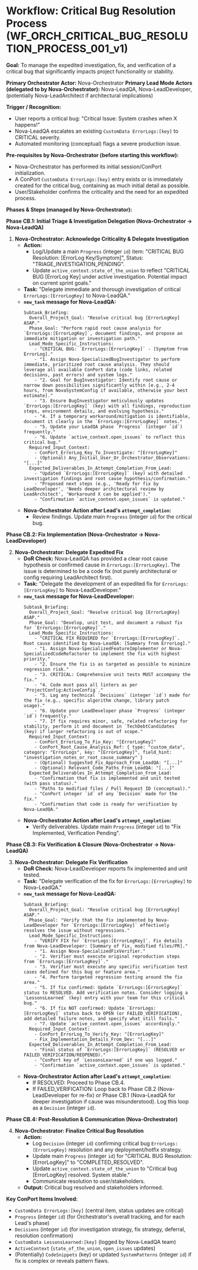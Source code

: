# Workflow: Critical Bug Resolution Process (WF_ORCH_CRITICAL_BUG_RESOLUTION_PROCESS_001_v1)

**Goal:** To manage the expedited investigation, fix, and verification of a critical bug that significantly impacts project functionality or stability.

**Primary Orchestrator Actor:** Nova-Orchestrator
**Primary Lead Mode Actors (delegated to by Nova-Orchestrator):** Nova-LeadQA, Nova-LeadDeveloper, (potentially Nova-LeadArchitect if architectural implications)

**Trigger / Recognition:**
- User reports a critical bug: "Critical Issue: System crashes when X happens!"
- Nova-LeadQA escalates an existing `CustomData ErrorLogs:[key]` to CRITICAL severity.
- Automated monitoring (conceptual) flags a severe production issue.

**Pre-requisites by Nova-Orchestrator (before starting this workflow):**
- Nova-Orchestrator has performed its initial session/ConPort initialization.
- A ConPort `CustomData ErrorLogs:[key]` entry exists or is immediately created for the critical bug, containing as much initial detail as possible.
- User/Stakeholder confirms the criticality and the need for an expedited process.

**Phases & Steps (managed by Nova-Orchestrator):**

**Phase CB.1: Initial Triage & Investigation Delegation (Nova-Orchestrator -> Nova-LeadQA)**

1.  **Nova-Orchestrator: Acknowledge Criticality & Delegate Investigation**
    *   **Action:**
        *   Log/Update a main `Progress` (integer `id`) item: "CRITICAL BUG Resolution: [ErrorLog Key/Symptom]", Status: "TRIAGE_INVESTIGATION_PENDING".
        *   Update `active_context.state_of_the_union` to reflect "CRITICAL BUG [ErrorLog Key] under active investigation. Potential impact on current sprint goals."
    *   **Task:** "Delegate immediate and thorough investigation of critical `ErrorLogs:[ErrorLogKey]` to Nova-LeadQA."
    *   **`new_task` message for Nova-LeadQA:**
        ```
        Subtask_Briefing:
          Overall_Project_Goal: "Resolve critical bug [ErrorLogKey] ASAP."
          Phase_Goal: "Perform rapid root cause analysis for `ErrorLogs:[ErrorLogKey]`, document findings, and propose an immediate mitigation or investigation path."
          Lead_Mode_Specific_Instructions:
            - "CRITICAL BUG: `ErrorLogs:[ErrorLogKey]` - [Symptom from ErrorLog]."
            - "1. Assign Nova-SpecializedBugInvestigator to perform immediate, prioritized root cause analysis. They should leverage all available ConPort data (code links, related decisions, past errors) and system logs."
            - "2. Goal for BugInvestigator: Identify root cause or narrow down possibilities significantly within [e.g., 2-4 hours, from NovaSystemConfig if available, otherwise your best estimate]."
            - "3. Ensure BugInvestigator meticulously updates `ErrorLogs:[ErrorLogKey]` (key) with all findings, reproduction steps, environment details, and evolving hypothesis."
            - "4. If a temporary workaround/mitigation is identifiable, document it clearly in the `ErrorLogs:[ErrorLogKey]` notes."
            - "5. Update your LeadQA phase `Progress` (integer `id`) frequently."
            - "6. Update `active_context.open_issues` to reflect this critical bug."
          Required_Input_Context:
            - ConPort_ErrorLog_Key_To_Investigate: "[ErrorLogKey]"
            - (Optional) Any_Initial_User_Or_Orchestrator_Observations: "[...]"
          Expected_Deliverables_In_Attempt_Completion_From_Lead:
            - "Updated `ErrorLogs:[ErrorLogKey]` (key) with detailed investigation findings and root cause hypothesis/confirmation."
            - "Proposed next steps (e.g., 'Ready for fix by LeadDeveloper', 'Needs deeper architectural review by LeadArchitect', 'Workaround X can be applied')."
            - "Confirmation `active_context.open_issues` is updated."
        ```
    *   **Nova-Orchestrator Action after Lead's `attempt_completion`:**
        *   Review findings. Update main `Progress` (integer `id`) for the critical bug.

**Phase CB.2: Fix Implementation (Nova-Orchestrator -> Nova-LeadDeveloper)**

2.  **Nova-Orchestrator: Delegate Expedited Fix**
    *   **DoR Check:** Nova-LeadQA has provided a clear root cause hypothesis or confirmed cause in `ErrorLogs:[ErrorLogKey]`. The issue is determined to be a code fix (not purely architectural or config requiring LeadArchitect first).
    *   **Task:** "Delegate the development of an expedited fix for `ErrorLogs:[ErrorLogKey]` to Nova-LeadDeveloper."
    *   **`new_task` message for Nova-LeadDeveloper:**
        ```
        Subtask_Briefing:
          Overall_Project_Goal: "Resolve critical bug [ErrorLogKey] ASAP."
          Phase_Goal: "Develop, unit test, and document a robust fix for `ErrorLogs:[ErrorLogKey]`."
          Lead_Mode_Specific_Instructions:
            - "CRITICAL FIX REQUIRED for `ErrorLogs:[ErrorLogKey]`. Root cause identified by Nova-LeadQA: [Summary from ErrorLog]."
            - "1. Assign Nova-SpecializedFeatureImplementer or Nova-SpecializedCodeRefactorer to implement the fix with highest priority."
            - "2. Ensure the fix is as targeted as possible to minimize regression risk."
            - "3. CRITICAL: Comprehensive unit tests MUST accompany the fix."
            - "4. Code must pass all linters as per `ProjectConfig:ActiveConfig`."
            - "5. Log any technical `Decisions` (integer `id`) made for the fix (e.g., specific algorithm change, library patch usage)."
            - "6. Update your LeadDeveloper phase `Progress` (integer `id`) frequently."
            - "7. If fix requires minor, safe, related refactoring for stability, perform it and document in `TechDebtCandidates` (key) if larger refactoring is out of scope."
          Required_Input_Context:
            - ConPort_ErrorLog_To_Fix_Key: "[ErrorLogKey]"
            - ConPort_Root_Cause_Analysis_Ref: { type: "custom_data", category: "ErrorLogs", key: "[ErrorLogKey]", field_hint: "investigation_notes_or_root_cause_summary" }
            - (Optional) Suggested_Fix_Approach_From_LeadQA: "[...]"
            - (Optional) Relevant_Code_Paths_From_LeadQA: "[...]"
          Expected_Deliverables_In_Attempt_Completion_From_Lead:
            - "Confirmation that fix is implemented and unit tested (with pass status)."
            - "Paths to modified files / Pull Request ID (conceptual)."
            - "ConPort integer `id` of any `Decision` made for the fix."
            - "Confirmation that code is ready for verification by Nova-LeadQA."
        ```
    *   **Nova-Orchestrator Action after Lead's `attempt_completion`:**
        *   Verify deliverables. Update main `Progress` (integer `id`) to "Fix Implemented, Verification Pending".

**Phase CB.3: Fix Verification & Closure (Nova-Orchestrator -> Nova-LeadQA)**

3.  **Nova-Orchestrator: Delegate Fix Verification**
    *   **DoR Check:** Nova-LeadDeveloper reports fix implemented and unit tested.
    *   **Task:** "Delegate verification of the fix for `ErrorLogs:[ErrorLogKey]` to Nova-LeadQA."
    *   **`new_task` message for Nova-LeadQA:**
        ```
        Subtask_Briefing:
          Overall_Project_Goal: "Resolve critical bug [ErrorLogKey] ASAP."
          Phase_Goal: "Verify that the fix implemented by Nova-LeadDeveloper for `ErrorLogs:[ErrorLogKey]` effectively resolves the issue without regressions."
          Lead_Mode_Specific_Instructions:
            - "VERIFY FIX for `ErrorLogs:[ErrorLogKey]`. Fix details from Nova-LeadDeveloper: [Summary of fix, modified files/PR]."
            - "1. Assign Nova-SpecializedFixVerifier."
            - "2. Verifier must execute original reproduction steps from `ErrorLogs:[ErrorLogKey]`."
            - "3. Verifier must execute any specific verification test cases defined for this bug or feature area."
            - "4. Perform targeted regression testing around the fix area."
            - "5. If fix confirmed: Update `ErrorLogs:[ErrorLogKey]` status to RESOLVED. Add verification notes. Consider logging a `LessonsLearned` (key) entry with your team for this critical bug."
            - "6. If fix NOT confirmed: Update `ErrorLogs:[ErrorLogKey]` status back to OPEN (or FAILED_VERIFICATION), add detailed failure notes, and specify what still fails."
            - "7. Update `active_context.open_issues` accordingly."
          Required_Input_Context:
            - ConPort_ErrorLog_To_Verify_Key: "[ErrorLogKey]"
            - Fix_Implementation_Details_From_Dev: "[...]"
          Expected_Deliverables_In_Attempt_Completion_From_Lead:
            - "Final status of `ErrorLogs:[ErrorLogKey]` (RESOLVED or FAILED_VERIFICATION/REOPENED)."
            - "ConPort key of `LessonsLearned` if one was logged."
            - "Confirmation `active_context.open_issues` is updated."
        ```
    *   **Nova-Orchestrator Action after Lead's `attempt_completion`:**
        *   If RESOLVED: Proceed to Phase CB.4.
        *   If FAILED_VERIFICATION: Loop back to Phase CB.2 (Nova-LeadDeveloper for re-fix) or Phase CB.1 (Nova-LeadQA for deeper investigation if cause was misunderstood). Log this loop as a `Decision` (integer `id`).

**Phase CB.4: Post-Resolution & Communication (Nova-Orchestrator)**

4.  **Nova-Orchestrator: Finalize Critical Bug Resolution**
    *   **Action:**
        *   Log `Decision` (integer `id`) confirming critical bug `ErrorLogs:[ErrorLogKey]` resolution and any deployment/hotfix strategy.
        *   Update main `Progress` (integer `id`) for "CRITICAL BUG Resolution: [ErrorLogKey]" to "COMPLETED_RESOLVED".
        *   Update `active_context.state_of_the_union` to "Critical bug [ErrorLogKey] resolved. System stable."
        *   Communicate resolution to user/stakeholders.
    *   **Output:** Critical bug resolved and stakeholders informed.

**Key ConPort Items Involved:**
-   `CustomData ErrorLogs:[key]` (central item, status updates are critical)
-   `Progress` (integer `id`) (for Orchestrator's overall tracking, and for each Lead's phase)
-   `Decisions` (integer `id`) (for investigation strategy, fix strategy, deferral, resolution confirmation)
-   `CustomData LessonsLearned:[key]` (logged by Nova-LeadQA team)
-   `ActiveContext` (`state_of_the_union`, `open_issues` updates)
-   (Potentially) `CodeSnippets` (key) or updated `SystemPatterns` (integer `id`) if fix is complex or reveals pattern flaws.